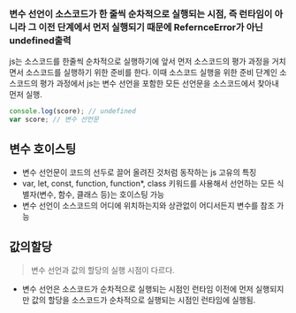 ### 변수 선언이 소스코드가 한 줄씩 순차적으로 실행되는 시점, 즉 런타임이 아니라 그 이전 단계에서 먼저 실행되기 때문에 RefernceError가 아닌 undefined출력

js는 소스코드를 한줄씩 순차적으로 실행하기에 앞서 먼저 소스코드의 평가 과정을 거치면서 소스코드를 실행하기 위한 준비를 한다. 이때 소스코드 실행을 위한 준비 단계인 소스코드의 평가 과정에서 js는 변수 선언을 포함한 모든 선언문을 소스코드에서 찾아내 먼저 실행.

```javascript
console.log(score); // undefined
var score; // 변수 선언문
```

## 변수 호이스팅

- 변수 선언문이 코드의 선두로 끌어 올려진 것처럼 동작하는 js 고유의 특징
- var, let, const, function, function\*, class 키워드를 사용해서 선언하는 모든 식별자(변수, 함수, 클래스 등)는 호이스팅 가능
- 변수 선언이 소스코드의 어디에 위치하는지와 상관없이 어디서든지 변수를 참조 가능

## 값의할당

> 변수 선언과 값의 할당의 실행 시점이 다르다.

- 변수 선언은 소스코드가 순차적으로 실행되는 시점인 런타임 이전에 먼저 실행되지만 값의 할당을 소스코드가 순차적으로 실행되는 시점인 런타임에 실행됨.
